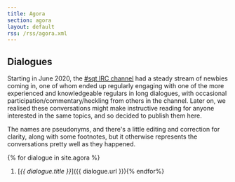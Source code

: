 ```yaml
---
title: Agora
section: agora
layout: default
rss: /rss/agora.xml
---
```


Dialogues
---------

Starting in June 2020, the [#sqt IRC channel](/irc.html) had a steady stream of
newbies coming in, one of whom ended up regularly engaging with one of the more
experienced and knowledgeable regulars in long dialogues, with occasional
participation/commentary/heckling from others in the channel.  Later on, we
realised these conversations might make instructive reading for anyone
interested in the same topics, and so decided to publish them here.

The names are pseudonyms, and there's a little editing and correction for
clarity, along with some footnotes, but it otherwise represents the
conversations pretty well as they happened.

{% for dialogue in site.agora %}
1. [<cite>{{ dialogue.title }}</cite>]({{ dialogue.url }}){% endfor%}
